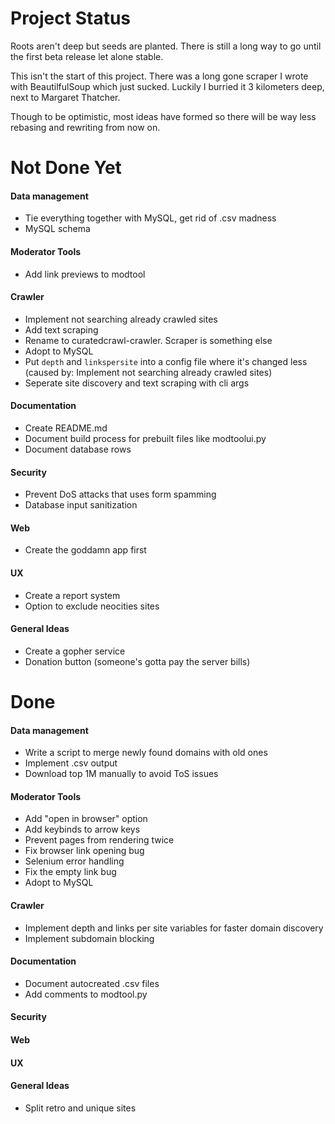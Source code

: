 # Project Status
Roots aren't deep but seeds are planted. There is still a long way to go until the first beta release let alone stable.

This isn't the start of this project. There was a long gone scraper I wrote with BeautilfulSoup which just sucked. Luckily I burried it 3 kilometers deep, next to Margaret Thatcher.

Though to be optimistic, most ideas have formed so there will be way less rebasing and rewriting from now on.

# Not Done Yet
#### Data management
- Tie everything together with MySQL, get rid of .csv madness
- MySQL schema
#### Moderator Tools
- Add link previews to modtool
#### Crawler
- Implement not searching already crawled sites
- Add text scraping
- Rename to curatedcrawl-crawler. Scraper is something else
- Adopt to MySQL
- Put `depth` and `linkspersite` into a config file where it's changed less (caused by: Implement not searching already crawled sites)
- Seperate site discovery and text scraping with cli args
#### Documentation
- Create README.md
- Document build process for prebuilt files like modtoolui.py
- Document database rows
#### Security
- Prevent DoS attacks that uses form spamming
- Database input sanitization
#### Web
- Create the goddamn app first
#### UX
- Create a report system
- Option to exclude neocities sites
#### General Ideas
- Create a gopher service
- Donation button (someone's gotta pay the server bills)


# Done
#### Data management
- Write a script to merge newly found domains with old ones
- Implement .csv output
- Download top 1M manually to avoid ToS issues
#### Moderator Tools
- Add "open in browser" option
- Add keybinds to arrow keys
- Prevent pages from rendering twice
- Fix browser link opening bug
- Selenium error handling
- Fix the empty link bug
- Adopt to MySQL
#### Crawler
- Implement depth and links per site variables for faster domain discovery
- Implement subdomain blocking
#### Documentation
- Document autocreated .csv files
- Add comments to modtool.py
#### Security
#### Web
#### UX
#### General Ideas
- Split retro and unique sites
